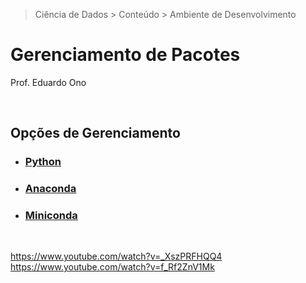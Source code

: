 > Ciência de Dados > Conteúdo > Ambiente de Desenvolvimento

# Gerenciamento de Pacotes

Prof. Eduardo Ono

<br>

## Opções de Gerenciamento

* ### [Python](./python)

* ### [Anaconda](./anaconda)

* ### [Miniconda](./miniconda)

<br>

https://www.youtube.com/watch?v=_XszPRFHQQ4
https://www.youtube.com/watch?v=f_Rf2ZnV1Mk
